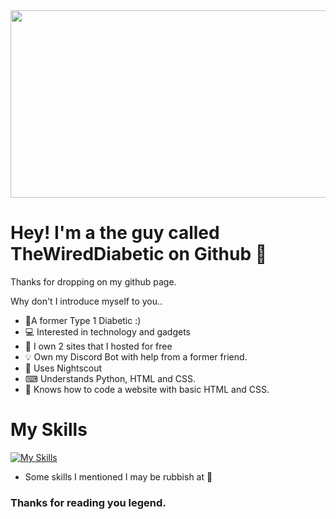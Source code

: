 <div align="center">
  <img src="https://i.pinimg.com/736x/9c/41/d9/9c41d99e60cc67e0150aa86319e9e93c.jpg" width="600" height="300"/>
</div>

# Hey! I'm a the guy called TheWiredDiabetic on Github 👋
Thanks for dropping on my github page.

Why don't I introduce myself to you..
- 💉A former Type 1 Diabetic :)
- 💻 Interested in technology and gadgets
- 🔨 I own 2 sites that I hosted for free
- 💡 Own my Discord Bot with help from a former friend.
- 📁 Uses Nightscout
- ⌨ Understands Python, HTML and CSS.
- 📜 Knows how to code a website with basic HTML and CSS.

# My Skills
[![My Skills](https://skillicons.dev/icons?i=js,html,css,py,heroku,github,discord)](https://skillicons.dev)
- Some skills I mentioned I may be rubbish at 🤣

### Thanks for reading you legend.
